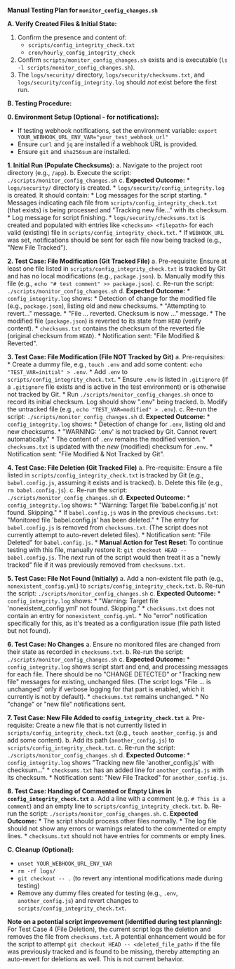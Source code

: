 **Manual Testing Plan for `monitor_config_changes.sh`**

**A. Verify Created Files & Initial State:**
1.  Confirm the presence and content of:
    *   `scripts/config_integrity_check.txt`
    *   `cron/hourly_config_integrity_check`
2.  Confirm `scripts/monitor_config_changes.sh` exists and is executable (`ls -l scripts/monitor_config_changes.sh`).
3.  The `logs/security/` directory, `logs/security/checksums.txt`, and `logs/security/config_integrity.log` should *not* exist before the first run.

**B. Testing Procedure:**

**0. Environment Setup (Optional - for notifications):**
   - If testing webhook notifications, set the environment variable:
     `export YOUR_WEBHOOK_URL_ENV_VAR="your_test_webhook_url"`
   - Ensure `curl` and `jq` are installed if a webhook URL is provided.
   - Ensure `git` and `sha256sum` are installed.

**1. Initial Run (Populate Checksums):**
   a. Navigate to the project root directory (e.g., `/app`).
   b. Execute the script: `./scripts/monitor_config_changes.sh`
   c. **Expected Outcome:**
      *   `logs/security/` directory is created.
      *   `logs/security/config_integrity.log` is created. It should contain:
          *   Log messages for the script starting.
          *   Messages indicating each file from `scripts/config_integrity_check.txt` (that exists) is being processed and "Tracking new file..." with its checksum.
          *   Log message for script finishing.
      *   `logs/security/checksums.txt` is created and populated with entries like `<checksum> <filepath>` for each valid (existing) file in `scripts/config_integrity_check.txt`.
      *   If `WEBHOOK_URL` was set, notifications should be sent for each file now being tracked (e.g., "New File Tracked").

**2. Test Case: File Modification (Git Tracked File)**
   a. Pre-requisite: Ensure at least one file listed in `scripts/config_integrity_check.txt` is tracked by Git and has no local modifications (e.g., `package.json`).
   b. Manually modify this file (e.g., `echo "# test comment" >> package.json`).
   c. Re-run the script: `./scripts/monitor_config_changes.sh`
   d. **Expected Outcome:**
      *   `config_integrity.log` shows:
          *   Detection of change for the modified file (e.g., `package.json`), listing old and new checksums.
          *   "Attempting to revert..." message.
          *   "File ... reverted. Checksum is now ..." message.
      *   The modified file (`package.json`) is reverted to its state from `HEAD` (verify content).
      *   `checksums.txt` contains the checksum of the reverted file (original checksum from `HEAD`).
      *   Notification sent: "File Modified & Reverted".

**3. Test Case: File Modification (File NOT Tracked by Git)**
   a. Pre-requisites:
      *   Create a dummy file, e.g., `touch .env` and add some content: `echo "TEST_VAR=initial" > .env`.
      *   Add `.env` to `scripts/config_integrity_check.txt`.
      *   Ensure `.env` is listed in `.gitignore` (if a `.gitignore` file exists and is active in the test environment) or is otherwise not tracked by Git.
      *   Run `./scripts/monitor_config_changes.sh` once to record its initial checksum. Log should show ".env" being tracked.
   b. Modify the untracked file (e.g., `echo "TEST_VAR=modified" > .env`).
   c. Re-run the script: `./scripts/monitor_config_changes.sh`
   d. **Expected Outcome:**
      *   `config_integrity.log` shows:
          *   Detection of change for `.env`, listing old and new checksums.
          *   "WARNING: '.env' is not tracked by Git. Cannot revert automatically."
      *   The content of `.env` remains the modified version.
      *   `checksums.txt` is updated with the *new* (modified) checksum for `.env`.
      *   Notification sent: "File Modified & Not Tracked by Git".

**4. Test Case: File Deletion (Git Tracked File)**
   a. Pre-requisite: Ensure a file listed in `scripts/config_integrity_check.txt` is tracked by Git (e.g., `babel.config.js`, assuming it exists and is tracked).
   b. Delete this file (e.g., `rm babel.config.js`).
   c. Re-run the script: `./scripts/monitor_config_changes.sh`
   d. **Expected Outcome:**
      *   `config_integrity.log` shows:
          *   "Warning: Target file 'babel.config.js' not found. Skipping."
          *   If `babel.config.js` was in the previous `checksums.txt`: "Monitored file 'babel.config.js' has been deleted."
      *   The entry for `babel.config.js` is removed from `checksums.txt`. (The script does not currently attempt to auto-revert deleted files).
      *   Notification sent: "File Deleted" for `babel.config.js`.
      *   **Manual Action for Test Reset**: To continue testing with this file, manually restore it: `git checkout HEAD -- babel.config.js`. The *next* run of the script would then treat it as a "newly tracked" file if it was previously removed from `checksums.txt`.

**5. Test Case: File Not Found (Initially)**
   a. Add a non-existent file path (e.g., `nonexistent_config.yml`) to `scripts/config_integrity_check.txt`.
   b. Re-run the script: `./scripts/monitor_config_changes.sh`
   c. **Expected Outcome:**
      *   `config_integrity.log` shows:
          *   "Warning: Target file 'nonexistent_config.yml' not found. Skipping."
      *   `checksums.txt` does not contain an entry for `nonexistent_config.yml`.
      *   No "error" notification specifically for this, as it's treated as a configuration issue (file path listed but not found).

**6. Test Case: No Changes**
   a. Ensure no monitored files are changed from their state as recorded in `checksums.txt`.
   b. Re-run the script: `./scripts/monitor_config_changes.sh`
   c. **Expected Outcome:**
      *   `config_integrity.log` shows script start and end, and processing messages for each file. There should be no "CHANGE DETECTED" or "Tracking new file" messages for existing, unchanged files. (The script logs "File ... is unchanged" only if verbose logging for that part is enabled, which it currently is not by default).
      *   `checksums.txt` remains unchanged.
      *   No "change" or "new file" notifications sent.

**7. Test Case: New File Added to `config_integrity_check.txt`**
   a. Pre-requisite: Create a new file that is not currently listed in `scripts/config_integrity_check.txt` (e.g., `touch another_config.js` and add some content).
   b. Add its path (`another_config.js`) to `scripts/config_integrity_check.txt`.
   c. Re-run the script: `./scripts/monitor_config_changes.sh`
   d. **Expected Outcome:**
      *   `config_integrity.log` shows "Tracking new file 'another_config.js' with checksum..."
      *   `checksums.txt` has an added line for `another_config.js` with its checksum.
      *   Notification sent: "New File Tracked" for `another_config.js`.

**8. Test Case: Handing of Commented or Empty Lines in `config_integrity_check.txt`**
    a. Add a line with a comment (e.g. `# This is a comment`) and an empty line to `scripts/config_integrity_check.txt`.
    b. Re-run the script: `./scripts/monitor_config_changes.sh`.
    c. **Expected Outcome:**
        * The script should process other files normally.
        * The log file should not show any errors or warnings related to the commented or empty lines.
        * `checksums.txt` should not have entries for comments or empty lines.

**C. Cleanup (Optional):**
   - `unset YOUR_WEBHOOK_URL_ENV_VAR`
   - `rm -rf logs/`
   - `git checkout -- .` (to revert any intentional modifications made during testing)
   - Remove any dummy files created for testing (e.g., `.env`, `another_config.js`) and revert changes to `scripts/config_integrity_check.txt`.

**Note on a potential script improvement (identified during test planning):**
For Test Case 4 (File Deletion), the current script logs the deletion and removes the file from `checksums.txt`. A potential enhancement would be for the script to attempt `git checkout HEAD -- <deleted_file_path>` if the file was previously tracked and is found to be missing, thereby attempting an auto-revert for deletions as well. This is not current behavior.
